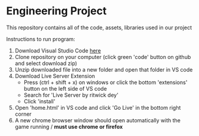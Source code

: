 # Engineering Project
This repository contains all of the code, assets, libraries used in our project  

Instructions to run program:
 1. Download Visual Studio Code [here](https://code.visualstudio.com/Download)
 1. Clone repository on your computer (click green 'code' button on github and select download zip)
 1. Unzip downloaded file into a new folder and open that folder in VS code
 1. Download Live Server Extension
    * Press (ctrl + shift + x) on windows or click the bottom 'extensions' button on the left side of VS code  
    * Search for 'Live Server by ritwick dey'
    * Click 'install'
 1. Open 'home.html' in VS code and click 'Go Live' in the bottom right corner
 1. A new chrome browser window should open automatically with the game running /
 **must use chrome or firefox**

